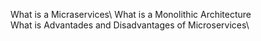 What is a Micraservices\ 
What is a Monolithic Architecture\
What is Advantades and Disadvantages of Microservices\
